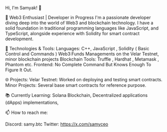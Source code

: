 Hi, I'm Samyak! 👋

🚀 Web3 Enthusiast | Developer in Progress
I'm a passionate developer diving deep into the world of Web3 and blockchain technology. I have a solid foundation in traditional programming languages like  JavaScript, and TypeScript, alongside experience with Solidity for smart contract development.

🔧 Technologies & Tools:
Languages: C++, JavaScript , Solidity ( Basic Control and Commands )
Web3:Funds Managements on the Velar Testnet, minor blockchain projects
Blockchain Tools: Truffle , Hardhat , Metamask , Phantom etc.
Frontend: No Complete Command But Knows Enough To Figure It Out.

🌐 Projects:
Velar Testnet: Worked on deploying and testing smart contracts.
Minor Projects: Several base smart contracts for reference purpose.

📚 Currently Learning:
Solana Blockchain,
Decentralized applications (dApps) implementations,

📫 How to reach me:

Discord: samy.btc 
Twitter: https://x.com/samyceo

